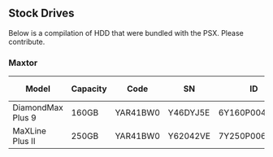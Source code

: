 ## Stock Drives
Below is a compilation of HDD that were bundled with the PSX. Please contribute.

### Maxtor
| Model | Capacity | Code | SN | ID | (Found in) |
| --- | --- | --- | --- | --- | --- |
| DiamondMax Plus 9 | 160GB | YAR41BW0 | Y46DYJ5E | 6Y160P00428BM | |
| MaXLine Plus II |  250GB | YAR41BW0 | Y62042VE | 7Y250P00609BH | 7100 |
